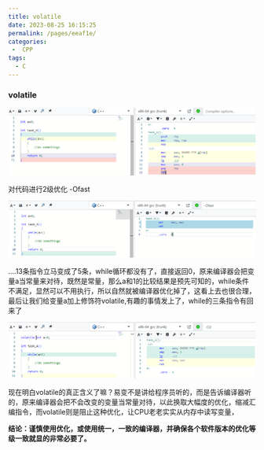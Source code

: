 ```yaml
---
title: volatile
date: 2023-08-25 16:15:25
permalink: /pages/eeaf1e/
categories: 
 -  CPP
tags: 
  - C
---
```

### volatile

<img src="./../.vuepress/public/img/CPLUS/image-20230825162049898.jpg" style="width:%100">

对代码进行2级优化 -Ofast

<img src="./../.vuepress/public/img/CPLUS/image-20230825162132821.jpg" style="width:%100">

....13条指令立马变成了5条，while循环都没有了，直接返回0，原来编译器会把变量a当常量来对待，既然是常量，那么a和1的比较结果是预先可知的，while条件不满足，显然可以不用执行，所以自然就被编译器优化掉了，这看上去也很合理，最后让我们给变量a加上修饰符volatile,有趣的事情发上了，while的三条指令有回来了

<img src="./../.vuepress/public/img/CPLUS/image-20230825164059427.jpg" style="width:%100">

现在明白volatile的真正含义了嘛？易变不是讲给程序员听的，而是告诉编译器听的，原来编译器会把不会改变的变量当常量对待，以此换取大幅度的优化，缩减汇编指令，而volatile则是阻止这种优化，让CPU老老实实从内存中读写变量，

**结论：谨慎使用优化，或使用统一，一致的编译器，并确保各个软件版本的优化等级一致就显的非常必要了。**